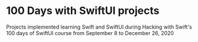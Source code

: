 # 100 Days with SwiftUI projects
Projects implemented learning Swift and SwiftUI during Hacking with Swift's 100 days of SwiftUI course from September 8 to December 26, 2020
